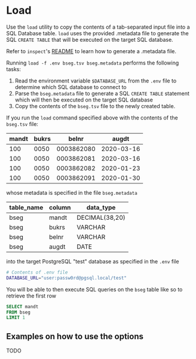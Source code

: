 # Load

Use the `load` utility to copy the contents of a tab-separated input file into a SQL Database table. `load` uses the provided .metadata file to generate the SQL `CREATE TABLE` that will be executed on the target SQL database.

Refer to `inspect`'s [README](../inspect/README.md) to learn how to generate a .metadata file.

Running `load -f .env bseg.tsv bseg.metadata` performs the following tasks: 

1. Read the environment variable `$DATABASE_URL` from the `.env` file to determine which SQL database to connect to
2. Parse the `bseg.metadata` file to generate a SQL `CREATE TABLE` statement which will then be executed on the target SQL database 
3. Copy the contents of the `bseg.tsv` file to the newly created table. 

If you run the `load` command specified above with the contents of the `bseg.tsv` file:

| mandt | bukrs | belnr      | augdt      |
|-------|-------|------------|------------|
| 100   | 0050  | 0003862080 | 2020-03-16 |
| 100   | 0050  | 0003862081 | 2020-03-16 |
| 100   | 0050  | 0003862082 | 2020-01-23 |
| 100   | 0050  | 0003862091 | 2020-01-30 |

whose metadata is specified in the file `bseg.metadata`

| table_name | column | data_type          |
|------------|--------|--------------------|
| bseg       | mandt  | DECIMAL(38,20)     |
| bseg       | bukrs  | VARCHAR            |
| bseg       | belnr  | VARCHAR            |
| bseg       | augdt  | DATE               |

into the target PostgreSQL "test" database as specified in the `.env` file

``` sh
# Contents of .env file
DATABASE_URL="user:passw0rd@pgsql.local/test"
```

You will be able to then execute SQL queries on the `bseg` table like so to retrieve the first row

``` sql
SELECT mandt
FROM bseg
LIMIT 1
```

## Examples on how to use the options

TODO
